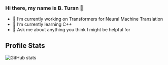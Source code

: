 ### Hi there, my name is B. Turan 👋

- 🔭 I’m currently working on Transformers for Neural Machine Translation
- 🌱 I’m currently learning C++
- 💬 Ask me about anything you think I might be helpful for 
## Profile Stats
![GitHub stats](https://github-readme-stats.vercel.app/api?username=b-turan&count_private=true&show_icons=true&theme=nightowl)

